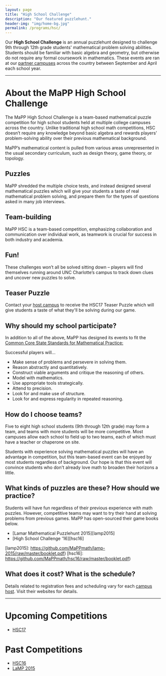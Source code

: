 ```yaml
---
layout: page
title: "High School Challenge"
description: "Our featured puzzlehunt."
header-img: "img/home-bg.jpg"
permalink: /programs/hsc/
---
```


Our **High School Challenge** is an annual puzzlehunt designed to challenge
9th through 12th grade students' mathematical problem solving abilities.
Students should be familiar with basic algebra and geometry, but otherwise
do not require any formal coursework in mathematics.
These events are ran at our [partner campuses](/campuses/) across the country
between September and April each school year.

---

# About the MaPP High School Challenge

The MaPP High School Challenge is a team-based mathematical puzzle
competition for high school students held at multiple college campuses across
the country. Unlike traditional high school math competitions, HSC doesn’t
require any knowledge
beyond basic algebra and rewards players’ problem-solving ability over their
previous mathematical background.

MaPP’s mathematical content is pulled from various areas unrepresented in the
usual secondary curriculum, such as design theory, game theory, or topology.

## Puzzles

MaPP shredded the multiple choice tests, and instead designed several
mathematical puzzles which will give your students a taste of real mathematical
problem solving, and prepare them for the types of questions asked in many job
interviews.

## Team-building

MaPP HSC is a team-based competition, emphasizing collaboration and
communication over individual work, as teamwork is crucial for success in both
industry and academia.

## Fun!

These challenges won’t all be solved sitting down – players will find themselves running around UNC Charlotte’s campus to track down clues and uncover new puzzles to solve.

## Teaser Puzzle

Contact your [host campus](/campuses/) to receive the HSC17 Teaser Puzzle
which will give students a taste of what they'll be solving during our game.

## Why should my school participate?

In addition to all of the above, MaPP has designed its events to fit the
[Common Core State Standards for Mathematical Practice:][common core]

[common core]: http://www.corestandards.org/Math/Practice/

Successful players will...

- Make sense of problems and persevere in solving them.
- Reason abstractly and quantitatively.
- Construct viable arguments and critique the reasoning of others.
- Model with mathematics.
- Use appropriate tools strategically.
- Attend to precision.
- Look for and make use of structure.
- Look for and express regularity in repeated reasoning.

## How do I choose teams?

Five to eight high school students (9th through 12th grade) may form a team,
and teams with more students will be more competitive. Most campuses allow
each school to field up to two teams, each of which must have a teacher or
chaperone on site.

Students with experience solving mathematical puzzles will have an advantage in
competition, but this team-based event can be enjoyed by most students
regardless of background. Our hope is that this event will convince students who
don't already love math to broaden their horizons a little.

## What kinds of puzzles are these? How should we practice?

Students will have fun regardless of their previous experience with math
puzzles. However, competitive teams may want to try their hand at solving
problems from previous games. MaPP has open-sourced their game books below.

- [Lamar Mathematical Puzzlehunt 2015][lamp2015]
- [High School Challenge '16][hsc16]

[lamp2015]: https://github.com/MaPPmath/lamp-2015/raw/master/booklet.pdf)
[hsc16]: https://github.com/MaPPmath/hsc16/raw/master/booklet.pdf)

## What does it cost? What is the schedule?

Details related to registration fees and scheduling vary for each
[campus host](/campuses/). Visit their websites for details.

---

# Upcoming Competitions

* [HSC17](/programs/hsc/17/)

# Past Competitions

* [HSC16](/programs/hsc/16/)
* [LaMP 2015](/programs/hsc/lamp2015/)

